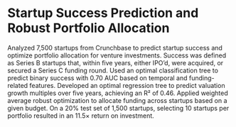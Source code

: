 # Startup Success Prediction and Robust Portfolio Allocation
Analyzed 7,500 startups from Crunchbase to predict startup success and optimize portfolio allocation for venture investments. Success was defined as Series B startups that, within five years, either IPO’d, were acquired, or secured a Series C funding round. Used an optimal classification tree to predict binary success with 0.70 AUC based on temporal and funding-related features. Developed an optimal regression tree to predict valuation growth multiples over five years, achieving an R² of 0.46. Applied weighted average robust optimization to allocate funding across startups based on a given budget. On a 20% test set of 1,500 startups, selecting 10 startups per portfolio resulted in an 11.5× return on investment.
